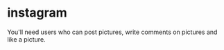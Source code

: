 # instagram
You'll need users who can post pictures, write comments on pictures and like a picture.
